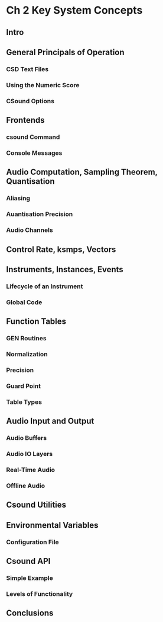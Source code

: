 # Ch 2 Key System Concepts

## Intro

## General Principals of Operation

### CSD Text Files

### Using the Numeric Score

### CSound Options

## Frontends

### csound Command

### Console Messages

## Audio Computation, Sampling Theorem, Quantisation

### Aliasing

### Auantisation Precision

### Audio Channels

## Control Rate, ksmps, Vectors

## Instruments, Instances, Events

### Lifecycle of an Instrument

### Global Code

## Function Tables

### GEN Routines

### Normalization

### Precision

### Guard Point

### Table Types

## Audio Input and Output

### Audio Buffers

### Audio IO Layers

### Real-Time Audio

### Offline Audio

## Csound Utilities

## Environmental Variables

### Configuration File

## Csound API

### Simple Example

### Levels of Functionality

## Conclusions
